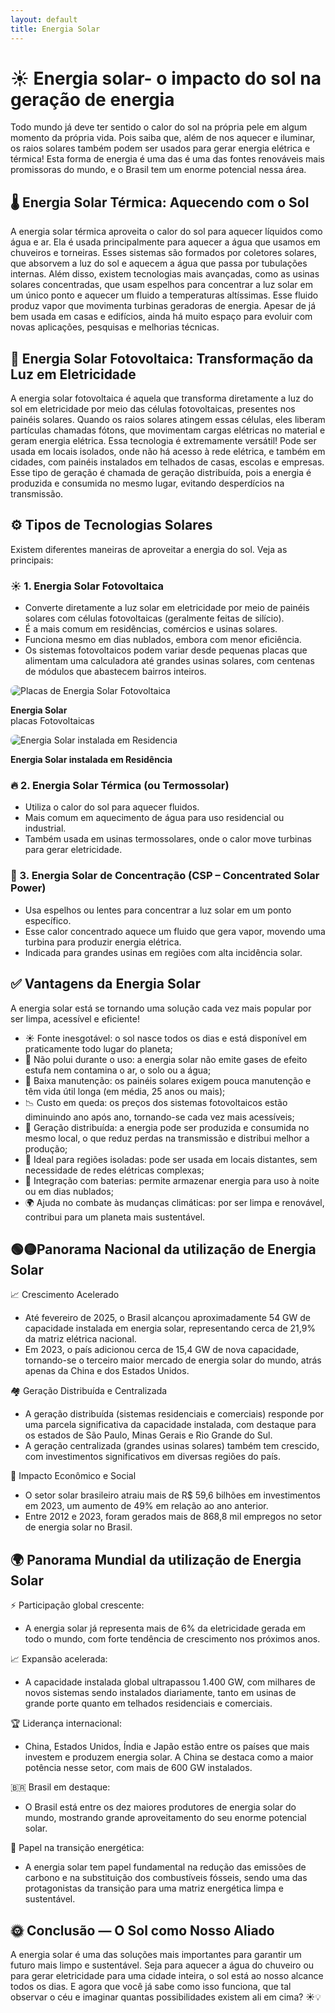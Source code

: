 ```yaml
---
layout: default
title: Energia Solar
---
```


# **☀️ Energia solar- o impacto do sol na geração de energia**

Todo mundo já deve ter sentido o calor do sol na própria pele em algum momento da própria vida. Pois saiba que, além de nos aquecer e iluminar, os raios solares também podem ser usados para gerar energia elétrica e térmica! Esta forma de energia é uma das  é uma das fontes renováveis mais promissoras do mundo, e o Brasil tem um enorme potencial nessa área.

## **🌡️ Energia Solar Térmica: Aquecendo com o Sol**

A energia solar térmica aproveita o calor do sol para aquecer líquidos como água e ar. Ela é usada principalmente para aquecer a água que usamos em chuveiros e torneiras. Esses sistemas são formados por coletores solares, que absorvem a luz do sol e aquecem a água que passa por tubulações internas.
Além disso, existem tecnologias mais avançadas, como as usinas solares concentradas, que usam espelhos para concentrar a luz solar em um único ponto e aquecer um fluido a temperaturas altíssimas. Esse fluido produz vapor que movimenta turbinas geradoras de energia.
Apesar de já bem usada em casas e edifícios, ainda há muito espaço para evoluir com novas aplicações, pesquisas e melhorias técnicas.

## **🔋 Energia Solar Fotovoltaica: Transformação da Luz em Eletricidade**

A energia solar fotovoltaica é aquela que transforma diretamente a luz do sol em eletricidade por meio das células fotovoltaicas, presentes nos painéis solares. Quando os raios solares atingem essas células, eles liberam partículas chamadas fótons, que movimentam cargas elétricas no material e geram energia elétrica.
Essa tecnologia é extremamente versátil! Pode ser usada em locais isolados, onde não há acesso à rede elétrica, e também em cidades, com painéis instalados em telhados de casas, escolas e empresas. Esse tipo de geração é chamada de geração distribuída, pois a energia é produzida e consumida no mesmo lugar, evitando desperdícios na transmissão.

## **⚙️ Tipos de Tecnologias Solares**

Existem diferentes maneiras de aproveitar a energia do sol. Veja as principais:
### ☀️ 1. Energia Solar Fotovoltaica
* Converte diretamente a luz solar em eletricidade por meio de painéis solares com células fotovoltaicas (geralmente feitas de silício).
* É a mais comum em residências, comércios e usinas solares.
* Funciona mesmo em dias nublados, embora com menor eficiência.
* Os sistemas fotovoltaicos podem variar desde pequenas placas que alimentam uma calculadora até grandes usinas solares, com centenas de módulos que abastecem bairros inteiros.

<img 
  src="https://raw.githubusercontent.com/cauaschuch/barao_ciencias/main/IMAGES/Placas%20de%20energia%20fotovoltaica.jpg"
  alt="Placas de Energia Solar Fotovoltaica"
  style="max-width: 100%; border-radius: 8px;">
<p><strong>Energia Solar</strong><br>placas Fotovoltaicas</p>

<img 
  src="https://raw.githubusercontent.com/cauaschuch/barao_ciencias/main/IMAGES/Energia%20solar%20em%20residencia.jpg"
  alt="Energia Solar instalada em Residencia"
  style="max-width: 100%; border-radius: 8px;">
<p><strong>Energia Solar instalada em Residência</strong></p>

### 🔥 2. Energia Solar Térmica (ou Termossolar)
* Utiliza o calor do sol para aquecer fluidos.
* Mais comum em aquecimento de água para uso residencial ou industrial.
* Também usada em usinas termossolares, onde o calor move turbinas para gerar eletricidade.

### 🔭 3. Energia Solar de Concentração (CSP – Concentrated Solar Power)
* Usa espelhos ou lentes para concentrar a luz solar em um ponto específico.
* Esse calor concentrado aquece um fluido que gera vapor, movendo uma turbina para produzir energia elétrica.
* Indicada para grandes usinas em regiões com alta incidência solar.

## **✅ Vantagens da Energia Solar**

A energia solar está se tornando uma solução cada vez mais popular por ser limpa, acessível e eficiente!
* ☀️ Fonte inesgotável: o sol nasce todos os dias e está disponível em praticamente todo lugar do planeta;
* 🌿 Não polui durante o uso: a energia solar não emite gases de efeito estufa nem contamina o ar, o solo ou a água;
* 🔧 Baixa manutenção: os painéis solares exigem pouca manutenção e têm vida útil longa (em média, 25 anos ou mais);
* 📉 Custo em queda: os preços dos sistemas fotovoltaicos estão diminuindo ano após ano, tornando-se cada vez mais acessíveis;
* 🏡 Geração distribuída: a energia pode ser produzida e consumida no mesmo local, o que reduz perdas na transmissão e distribui melhor a produção;
* 🧭 Ideal para regiões isoladas: pode ser usada em locais distantes, sem necessidade de redes elétricas complexas;
* 🔋 Integração com baterias: permite armazenar energia para uso à noite ou em dias nublados;
* 🌍 Ajuda no combate às mudanças climáticas: por ser limpa e renovável, contribui para um planeta mais sustentável.

## **🟢🟡Panorama Nacional da utilização de Energia Solar**

📈 Crescimento Acelerado
* Até fevereiro de 2025, o Brasil alcançou aproximadamente 54 GW de capacidade instalada em energia solar, representando cerca de 21,9% da matriz elétrica nacional. 
* Em 2023, o país adicionou cerca de 15,4 GW de nova capacidade, tornando-se o terceiro maior mercado de energia solar do mundo, atrás apenas da China e dos Estados Unidos.

🏘️ Geração Distribuída e Centralizada
* A geração distribuída (sistemas residenciais e comerciais) responde por uma parcela significativa da capacidade instalada, com destaque para os estados de São Paulo, Minas Gerais e Rio Grande do Sul. 
* A geração centralizada (grandes usinas solares) também tem crescido, com investimentos significativos em diversas regiões do país. 

💼 Impacto Econômico e Social
* O setor solar brasileiro atraiu mais de R$ 59,6 bilhões em investimentos em 2023, um aumento de 49% em relação ao ano anterior. 
* Entre 2012 e 2023, foram gerados mais de 868,8 mil empregos no setor de energia solar no Brasil.

## **🌍 Panorama Mundial da utilização de Energia Solar**

⚡ Participação global crescente: 
- A energia solar já representa mais de 6% da eletricidade gerada em todo o mundo, com forte tendência de crescimento nos próximos anos.

📈 Expansão acelerada: 
- A capacidade instalada global ultrapassou 1.400 GW, com milhares de novos sistemas sendo instalados diariamente, tanto em usinas de grande porte quanto em telhados residenciais e comerciais.

🏆 Liderança internacional: 
- China, Estados Unidos, Índia e Japão estão entre os países que mais investem e produzem energia solar. A China se destaca como a maior potência nesse setor, com mais de 600 GW instalados.

🇧🇷 Brasil em destaque: 
- O Brasil está entre os dez maiores produtores de energia solar do mundo, mostrando grande aproveitamento do seu enorme potencial solar.

🌱 Papel na transição energética: 
- A energia solar tem papel fundamental na redução das emissões de carbono e na substituição dos combustíveis fósseis, sendo uma das protagonistas da transição para uma matriz energética limpa e sustentável.

## **🌞 Conclusão — O Sol como Nosso Aliado**

A energia solar é uma das soluções mais importantes para garantir um futuro mais limpo e sustentável. Seja para aquecer a água do chuveiro ou para gerar eletricidade para uma cidade inteira, o sol está ao nosso alcance todos os dias.
E agora que você já sabe como isso funciona, que tal observar o céu e imaginar quantas possibilidades existem ali em cima? ☀️💡
